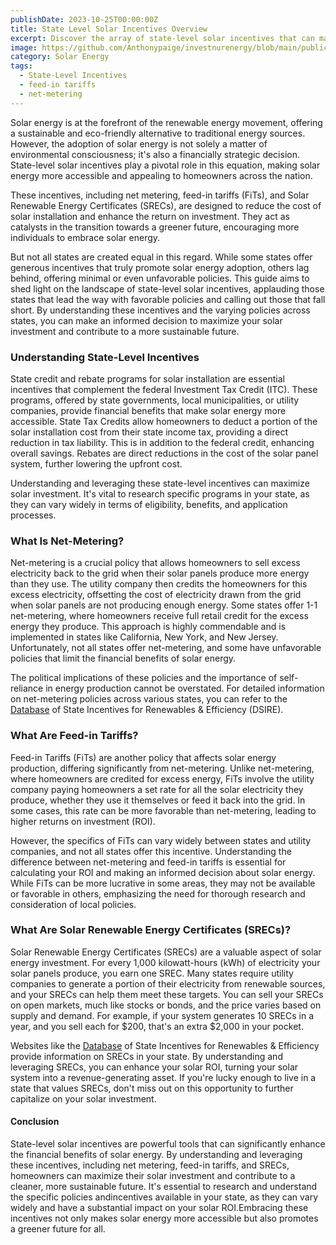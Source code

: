 ```yaml
---
publishDate: 2023-10-25T00:00:00Z
title: State Level Solar Incentives Overview
excerpt: Discover the array of state-level solar incentives that can make renewable energy more affordable for homeowners. This guide outlines the various programs and strategies to leverage them for a cost-effective transition to solar energy.
image: https://github.com/Anthonypaige/investnurenergy/blob/main/public/images/cover-art/SLR-6-cover-art.png?raw=true
category: Solar Energy
tags:
  - State-Level Incentives
  - feed-in tariffs
  - net-metering
---
```


Solar energy is at the forefront of the renewable energy movement, offering a sustainable and eco-friendly alternative to traditional energy sources. However, the adoption of solar energy is not solely a matter of environmental consciousness; it's also a financially strategic decision. State-level solar incentives play a pivotal role in this equation, making solar energy more accessible and appealing to homeowners across the nation.

These incentives, including net metering, feed-in tariffs (FiTs), and Solar Renewable Energy Certificates (SRECs), are designed to reduce the cost of solar installation and enhance the return on investment. They act as catalysts in the transition towards a greener future, encouraging more individuals to embrace solar energy.

But not all states are created equal in this regard. While some states offer generous incentives that truly promote solar energy adoption, others lag behind, offering minimal or even unfavorable policies. This guide aims to shed light on the landscape of state-level solar incentives, applauding those states that lead the way with favorable policies and calling out those that fall short. By understanding these incentives and the varying policies across states, you can make an informed decision to maximize your solar investment and contribute to a more sustainable future.

### **Understanding State-Level Incentives**

State credit and rebate programs for solar installation are essential incentives that complement the federal Investment Tax Credit (ITC). These programs, offered by state governments, local municipalities, or utility companies, provide financial benefits that make solar energy more accessible. State Tax Credits allow homeowners to deduct a portion of the solar installation cost from their state income tax, providing a direct reduction in tax liability. This is in addition to the federal credit, enhancing overall savings. Rebates are direct reductions in the cost of the solar panel system, further lowering the upfront cost. 

Understanding and leveraging these state-level incentives can maximize solar investment. It's vital to research specific programs in your state, as they can vary widely in terms of eligibility, benefits, and application processes.

### **What Is Net-Metering?**

Net-metering is a crucial policy that allows homeowners to sell excess electricity back to the grid when their solar panels produce more energy than they use. The utility company then credits the homeowners for this excess electricity, offsetting the cost of electricity drawn from the grid when solar panels are not producing enough energy. Some states offer 1-1 net-metering, where homeowners receive full retail credit for the excess energy they produce. This approach is highly commendable and is implemented in states like California, New York, and New Jersey. Unfortunately, not all states offer net-metering, and some have unfavorable policies that limit the financial benefits of solar energy. 

The political implications of these policies and the importance of self-reliance in energy production cannot be overstated. For detailed information on net-metering policies across various states, you can refer to the [Database](https://www.dsireusa.org/) of State Incentives for Renewables & Efficiency (DSIRE).

### **What Are Feed-in Tariffs?**

Feed-in Tariffs (FiTs) are another policy that affects solar energy production, differing significantly from net-metering. Unlike net-metering, where homeowners are credited for excess energy, FiTs involve the utility company paying homeowners a set rate for all the solar electricity they produce, whether they use it themselves or feed it back into the grid. In some cases, this rate can be more favorable than net-metering, leading to higher returns on investment (ROI). 

However, the specifics of FiTs can vary widely between states and utility companies, and not all states offer this incentive. Understanding the difference between net-metering and feed-in tariffs is essential for calculating your ROI and making an informed decision about solar energy. While FiTs can be more lucrative in some areas, they may not be available or favorable in others, emphasizing the need for thorough research and consideration of local policies.

### **What Are Solar Renewable Energy Certificates (SRECs)?**

Solar Renewable Energy Certificates (SRECs) are a valuable aspect of solar energy investment. For every 1,000 kilowatt-hours (kWh) of electricity your solar panels produce, you earn one SREC. Many states require utility companies to generate a portion of their electricity from renewable sources, and your SRECs can help them meet these targets. You can sell your SRECs on open markets, much like stocks or bonds, and the price varies based on supply and demand. For example, if your system generates 10 SRECs in a year, and you sell each for $200, that's an extra $2,000 in your pocket. 

Websites like the [Database](https://www.dsireusa.org/) of State Incentives for Renewables & Efficiency provide information on SRECs in your state. By understanding and leveraging SRECs, you can enhance your solar ROI, turning your solar system into a revenue-generating asset. If you're lucky enough to live in a state that values SRECs, don't miss out on this opportunity to further capitalize on your solar investment.

#### **Conclusion**

State-level solar incentives are powerful tools that can significantly enhance the financial benefits of solar energy. By understanding and leveraging these incentives, including net metering, feed-in tariffs, and SRECs, homeowners can maximize their solar investment and contribute to a cleaner, more sustainable future. It's essential to research and understand the specific policies andincentives available in your state, as they can vary widely and have a substantial impact on your solar ROI.Embracing these incentives not only makes solar energy more accessible but also promotes a greener future for all.
